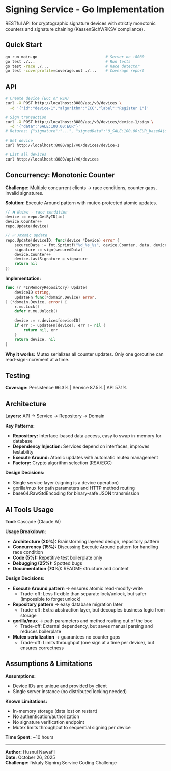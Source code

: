 # Signing Service - Go Implementation

RESTful API for cryptographic signature devices with strictly monotonic counters and signature chaining (KassenSichV/RKSV compliance).

## Quick Start

```bash
go run main.go                              # Server on :8080
go test ./...                               # Run tests
go test -race ./...                         # Race detector
go test -coverprofile=coverage.out ./...    # Coverage report
```

## API

```bash
# Create device (ECC or RSA)
curl -X POST http://localhost:8080/api/v0/devices \
  -d '{"id":"device-1","algorithm":"ECC","label":"Register 1"}'

# Sign transaction
curl -X POST http://localhost:8080/api/v0/devices/device-1/sign \
  -d '{"data":"SALE:100.00:EUR"}'
# Returns: {"signature":"...", "signedData":"0_SALE:100.00:EUR_base64(deviceId)"}

# Get device
curl http://localhost:8080/api/v0/devices/device-1

# List all devices
curl http://localhost:8080/api/v0/devices
```

## Concurrency: Monotonic Counter

**Challenge:** Multiple concurrent clients → race conditions, counter gaps, invalid signatures.

**Solution:** Execute Around pattern with mutex-protected atomic updates.

```go
// ❌ Naive - race condition
device := repo.GetByID(id)
device.Counter++
repo.Update(device)

// ✅ Atomic update
repo.Update(deviceID, func(device *Device) error {
    securedData := fmt.Sprintf("%d_%s_%s", device.Counter, data, device.LastSignature)
    signature := sign(securedData)
    device.Counter++
    device.LastSignature = signature
    return nil
})
```

**Implementation:**

```go
func (r *InMemoryRepository) Update(
    deviceID string,
    updateFn func(*domain.Device) error,
) (*domain.Device, error) {
    r.mu.Lock()
    defer r.mu.Unlock()

    device := r.devices[deviceID]
    if err := updateFn(device); err != nil {
        return nil, err
    }
    return device, nil
}
```

**Why it works:** Mutex serializes all counter updates. Only one goroutine can read-sign-increment at a time.

## Testing

**Coverage:** Persistence 96.3% | Service 87.5% | API 57.1%

## Architecture

**Layers:** API → Service → Repository → Domain

**Key Patterns:**

- **Repository:** Interface-based data access, easy to swap in-memory for database
- **Dependency Injection:** Services depend on interfaces, improves testability
- **Execute Around:** Atomic updates with automatic mutex management
- **Factory:** Crypto algorithm selection (RSA/ECC)

**Design Decisions:**

- Single service layer (signing is a device operation)
- gorilla/mux for path parameters and HTTP method routing
- base64.RawStdEncoding for binary-safe JSON transmission

## AI Tools Usage

**Tool:** Cascade (Claude AI)

**Usage Breakdown:**

- **Architecture (20%):** Brainstorming layered design, repository pattern
- **Concurrency (15%):** Discussing Execute Around pattern for handling race condition
- **Code (5%):** Repetitive test boilerplate only
- **Debugging (25%):** Spotted bugs
- **Documentation (70%):** README structure and content

**Design Decisions:**

- **Execute Around pattern** → ensures atomic read-modify-write
  - Trade-off: Less flexible than separate lock/unlock, but safer (impossible to forget unlock)
- **Repository pattern** → easy database migration later
  - Trade-off: Extra abstraction layer, but decouples business logic from storage
- **gorilla/mux** → path parameters and method routing out of the box
  - Trade-off: External dependency, but saves manual parsing and reduces boilerplate
- **Mutex serialization** → guarantees no counter gaps
  - Trade-off: Limits throughput (one sign at a time per device), but ensures correctness

## Assumptions & Limitations

**Assumptions:**

- Device IDs are unique and provided by client
- Single server instance (no distributed locking needed)

**Known Limitations:**

- In-memory storage (data lost on restart)
- No authentication/authorization
- No signature verification endpoint
- Mutex limits throughput to sequential signing per device

**Time Spent:** ~10 hours

---

**Author:** Husnul Nawafil  
**Date:** October 26, 2025  
**Challenge:** fiskaly Signing Service Coding Challenge
